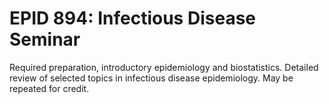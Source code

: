 # EPID 894: Infectious Disease Seminar

Required preparation, introductory epidemiology and biostatistics. Detailed review of selected topics in infectious disease epidemiology. May be repeated for credit.